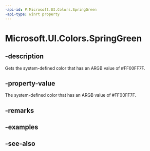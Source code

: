 ```yaml
---
-api-id: P:Microsoft.UI.Colors.SpringGreen
-api-type: winrt property
---
```


<!-- Property syntax
public Windows.UI.Color SpringGreen { get; }
-->

# Microsoft.UI.Colors.SpringGreen

## -description

Gets the system-defined color that has an ARGB value of #FF00FF7F.

## -property-value

The system-defined color that has an ARGB value of #FF00FF7F.

## -remarks

## -examples

## -see-also
